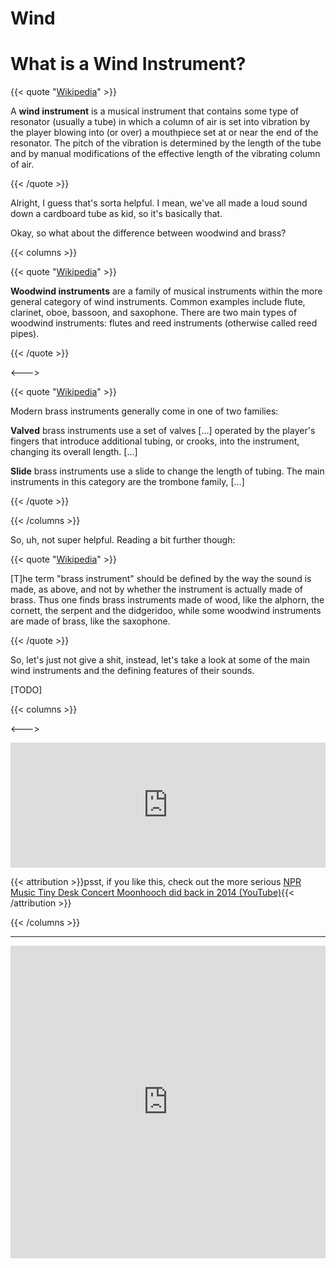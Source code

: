 # Wind

<script>
    document.getElementById("instMenu").open = true;
</script>

# What is a Wind Instrument?

{{< quote "[Wikipedia](https://en.wikipedia.org/wiki/Wind_instrument)" >}}

A **wind instrument** is a musical instrument that contains some type of resonator (usually a tube) in which a column of air is set into vibration by the player blowing into (or over) a mouthpiece set at or near the end of the resonator. The pitch of the vibration is determined by the length of the tube and by manual modifications of the effective length of the vibrating column of air.

{{< /quote >}}

Alright, I guess that's sorta helpful. I mean, we've all made a loud sound down a cardboard tube as kid, so it's basically that.

Okay, so what about the difference between woodwind and brass?

{{< columns >}}

{{< quote "[Wikipedia](https://en.wikipedia.org/wiki/Woodwind_instrument)" >}}

**Woodwind instruments** are a family of musical instruments within the more general category of wind instruments. Common examples include flute, clarinet, oboe, bassoon, and saxophone. There are two main types of woodwind instruments: flutes and reed instruments (otherwise called reed pipes).

{{< /quote >}}

<--->

{{< quote "[Wikipedia](https://en.wikipedia.org/wiki/Brass_instrument)" >}}

Modern brass instruments generally come in one of two families:

**Valved** brass instruments use a set of valves [...] operated by the player's fingers that introduce additional tubing, or crooks, into the instrument, changing its overall length. [...]

**Slide** brass instruments use a slide to change the length of tubing. The main instruments in this category are the trombone family, [...]

{{< /quote >}}

{{< /columns >}}

So, uh, not super helpful. Reading a bit further though:

{{< quote "[Wikipedia](https://en.wikipedia.org/wiki/Brass_instrument)" >}}

[T]he term "brass instrument" should be defined by the way the sound is made, as above, and not by whether the instrument is actually made of brass. Thus one finds brass instruments made of wood, like the alphorn, the cornett, the serpent and the didgeridoo, while some woodwind instruments are made of brass, like the saxophone.

{{< /quote >}}

So, let's just not give a shit, instead, let's take a look at some of the main wind instruments and the defining features of their sounds.

[TODO]

{{< columns >}}



<--->

<iframe width="100%" height="200" src="https://www.youtube.com/embed/5I14TK0ylDo" title="YouTube video player" frameborder="0" allow="accelerometer; autoplay; clipboard-write; encrypted-media; gyroscope; picture-in-picture" allowfullscreen></iframe>

{{< attribution >}}psst, if you like this, check out the more serious [NPR Music Tiny Desk Concert Moonhooch did back in 2014 (YouTube)](https://www.youtube.com/watch?v=wwBhxBBa7tE){{< /attribution >}}

{{< /columns >}}

---

<iframe width="100%" height="500" src="https://www.youtube.com/embed/F64xcPKKES8" title="YouTube video player" frameborder="0" allow="accelerometer; autoplay; clipboard-write; encrypted-media; gyroscope; picture-in-picture" allowfullscreen></iframe>